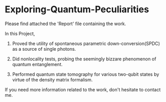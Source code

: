 # Exploring-Quantum-Peculiarities

Please find attached the 'Report' file containing the work.

In this Project,

1) Proved the utility of spontaneous parametric down-conversion(SPDC) as a source of single photons.

2) Did nonlocality tests, probing the seemingly bizzare phenomenon of quantum entanglement.

3) Performed quantum state tomography for various two-qubit states by virtue of the density matrix formalism. 

If you need more information related to the work, don't hesitate to contact me.
